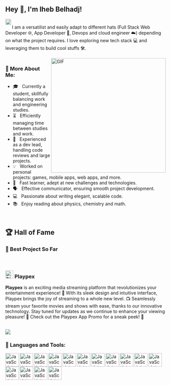 ## Hey 👋, I'm Iheb Belhadj!
<a href='https://www.linkedin.com/in/iheb-belhaj'><img align='left' alt="linkedin" src="https://raw.githubusercontent.com/rahul-jha98/rahul-jha98/561d474902b59c7429ec22bb73e225696c27b202/assets/linkedin.svg" height='18px'/></a>

<br/>
I am a versatilist and easily adapt to different hats (Full Stack Web Developer 🌐, App Developer 📱, Devops and cloud engineer ☁️) depending on what the project requires. I love exploring new tech stack 💻 and leveraging them to build cool stuffs 🛠️. 
<br/>
<br/>

<img align="right" alt="GIF" src="https://raw.githubusercontent.com/rahul-jha98/rahul-jha98/main/techstack.gif" width="360px"/>

### 🧐 More About Me:

- 🎓 &nbsp; Currently a student, skillfully balancing work and engineering studies.
- ⏳  &nbsp;  Efficiently managing time between studies and work.
- 💼 &nbsp; Experienced as a dev lead, handling code reviews and large projects.
- 💡 &nbsp; Worked on personal projects: games, mobile apps, web apps, and more.
- 🚀 &nbsp; Fast learner, adept at new challenges and technologies.
- 🗣️ &nbsp; Effective communicator, ensuring smooth project development.
- 💻 &nbsp; Passionate about writing elegant, scalable code.
- 📚 &nbsp; Enjoy reading about physics, chemistry and math.

<br>

## 🏆 Hall of Fame

### 🌟   Best Project So Far

<br>

### <img src="https://i.ibb.co/wSwD1nB/logo-1.png" alt="Playpex logo" width="25"/> Playpex


**Playpex** is an exciting media streaming platform that revolutionizes your entertainment experience! 🚀 With its sleek design and intuitive interface, Playpex brings the joy of streaming to a whole new level. 📺 Seamlessly stream your favorite movies and shows with ease, thanks to our innovative technology. Stay tuned for updates as we continue to enhance your viewing pleasure! 🌟 Check out the Playpex App Promo for a sneak peek! 🎉

<br>


<a target="_blank" href="https://www.youtube.com/watch?v=mj4EjDdVXTo">
  <img src="https://i.ibb.co/0qZny3h/Screenshot-2024-06-01-172518.png"/>
</a> 


### 🔨 Languages and Tools:


<img align="left" alt="JavaScript" height ="42px"  src="https://i.ibb.co/JQH4ppg/Type-Script.png">
<img align="left" alt="JavaScript" height ="42px"  src="https://i.ibb.co/BwZx9Y2/Vue-js.png">
<img align="left" alt="JavaScript" height ="42px"  src="https://i.ibb.co/4tTQSGk/Angular.png">
<img align="left" alt="JavaScript" height ="42px"  src="https://i.ibb.co/VNVsBQn/React.png">
<img align="left" alt="JavaScript" height ="42px"  src="https://i.ibb.co/3kV9Dr1/Node-js.png">
<img align="left" alt="JavaScript" height ="42px"  src="https://i.ibb.co/SwBjz7Y/Spring.png">
<img align="left" alt="JavaScript" height ="42px"  src="https://i.ibb.co/Ksdt3X1/NET.png">
<img align="left" alt="JavaScript" height ="42px"  src="https://i.ibb.co/mG8WFJW/Symfony.png">
<img align="left" alt="JavaScript" height ="42px"  src="https://i.ibb.co/T02F3Zs/Laravel.png">
<img align="left" alt="JavaScript" height ="42px"  src="https://i.ibb.co/Hr2S6hC/MySQL.png">
<img align="left" alt="JavaScript" height ="42px"  src="https://i.ibb.co/23hmPVN/MongoDB.png">
<img align="left" alt="JavaScript" height ="42px"  src="https://i.ibb.co/rcBRcs8/Postgres-SQL.png"> 
<img align="left" alt="JavaScript" height ="42px"  src="https://i.ibb.co/gzf2mS7/Docker.png">
<img align="left" alt="JavaScript" height ="42px"  src="https://i.ibb.co/JHzRCq8/Unity.png">
<img align="left" alt="JavaScript" height ="42px"  src="https://i.ibb.co/YD3sSrV/Sass.png">


<br>
